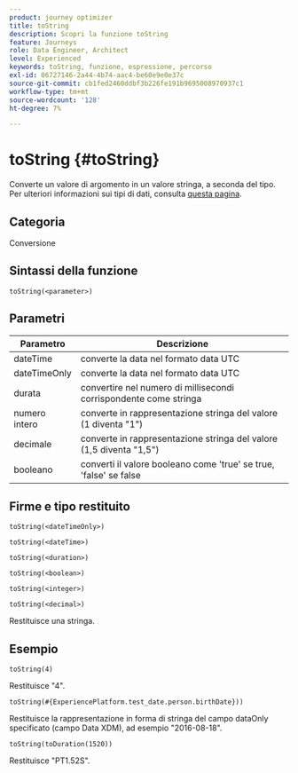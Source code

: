 ```yaml
---
product: journey optimizer
title: toString
description: Scopri la funzione toString
feature: Journeys
role: Data Engineer, Architect
level: Experienced
keywords: toString, funzione, espressione, percorso
exl-id: 06727146-2a44-4b74-aac4-be60e9e0e37c
source-git-commit: cb1fed2460ddbf3b226fe191b9695008970937c1
workflow-type: tm+mt
source-wordcount: '128'
ht-degree: 7%

---
```


# toString {#toString}

Converte un valore di argomento in un valore stringa, a seconda del tipo. Per ulteriori informazioni sui tipi di dati, consulta [questa pagina](../expression/data-types.md).

## Categoria

Conversione

## Sintassi della funzione

`toString(<parameter>)`

## Parametri

| Parametro | Descrizione |
|--- |--- |
| dateTime | converte la data nel formato data UTC |
| dateTimeOnly | converte la data nel formato data UTC |
| durata | convertire nel numero di millisecondi corrispondente come stringa |
| numero intero | converte in rappresentazione stringa del valore (1 diventa &quot;1&quot;) |
| decimale | converte in rappresentazione stringa del valore (1,5 diventa &quot;1,5&quot;) |
| booleano | converti il valore booleano come &#39;true&#39; se true, &#39;false&#39; se false |

## Firme e tipo restituito

`toString(<dateTimeOnly>)`

`toString(<dateTime>)`

`toString(<duration>)`

`toString(<boolean>)`

`toString(<integer>)`

`toString(<decimal>)`

Restituisce una stringa.

## Esempio

`toString(4)`

Restituisce &quot;4&quot;.

`toString(#{ExperiencePlatform.test_date.person.birthDate}))`

Restituisce la rappresentazione in forma di stringa del campo dataOnly specificato (campo Data XDM), ad esempio &quot;2016-08-18&quot;.

`toString(toDuration(1520))`

Restituisce &quot;PT1.52S&quot;.
